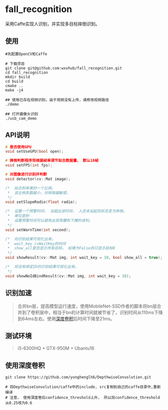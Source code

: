 # fall_recognition  
采用Caffe实现人识别，并实现多目标摔倒识别。

## 使用
```shell
#先配置OpenCV和Caffe

# 下载项目
git clone git@github.com:wxxhub/fall_recognition.git
cd fall_recognition
mkdir build
cd build
cmake ..
make -j4

## 使用已存在视频识别，由于视频没有上传，请修改视频路径
./demo

## 打开摄像头识别
./usb_cam_demo
```

## API说明
```cpp
# 是否使用GPU
void setUseGPU(bool open);

# 摔倒判断程序将根据帧率调节拟合数据量， 默认10帧
void setFPS(int fps);

# 对图像进行识别并判断
void detector(cv::Mat image);

/*  拟合斜率乘的一个比例。
 *  该比例系数越小，对摔倒越敏感。
 */
void setSlopeRadio(float radio);

/*  设置一个预警时间， 当超出该时间， 人还未站起则状态变为摔倒。
 *  单位是秒
 *  设置预警时间可以避免出现弯腰和下蹲的误判。
 */
void setWarnTime(int second);

/*  将识别结果可视化出来。
 *  wait_key cvWaitKey的时间
 *  show_all是否显示所有目标， 如果为False则只显示目标0
 */
void showResult(cv::Mat img, int wait_key = 10, bool show_all = true);

/*  将没有绑定ID的识别结果可视化出来。
 */
void showNoIdBindResult(cv::Mat img, int wait_key = 10);
```

## 识别加速
> 合并bn层，提高模型运行速度，使用MobileNet-SSD作者的脚本将bn层合并到了卷积层中，相当于bn的计算时间就被节省了，识别时间从110ms下降到64ms左右。使用[深度卷积](#使用深度卷积)后时间下降至21ms。

## 测试环境
> i5-6300HQ + GTX-950M + Ubantu16 

## 使用深度卷积
```shell
git clone https://github.com/yonghenglh6/DepthwiseConvolution.git

# 将DepthwiseConvolution/caffe中的include, src复制到自己的caffe目录中,重新编译
# 注意， 使用深度卷后confidence_threshold上升， 所以将confidence_threshold从0.25改为0.6
```